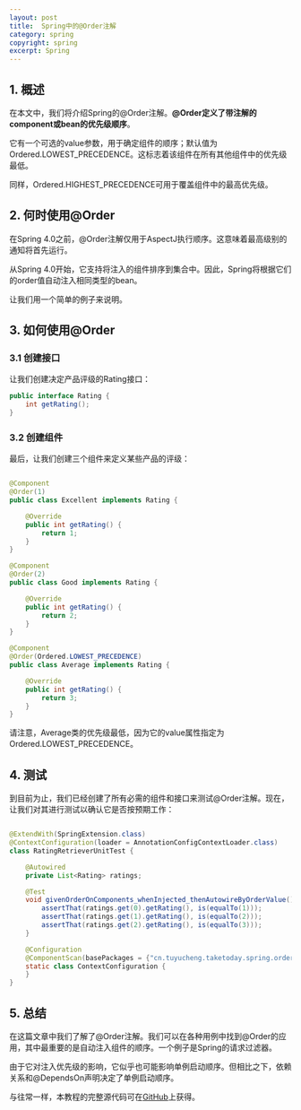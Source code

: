 ```yaml
---
layout: post
title:  Spring中的@Order注解
category: spring
copyright: spring
excerpt: Spring
---
```


## 1. 概述

在本文中，我们将介绍Spring的@Order注解。**@Order定义了带注解的component或bean的优先级顺序**。

它有一个可选的value参数，用于确定组件的顺序；默认值为Ordered.LOWEST_PRECEDENCE。这标志着该组件在所有其他组件中的优先级最低。

同样，Ordered.HIGHEST_PRECEDENCE可用于覆盖组件中的最高优先级。

## 2. 何时使用@Order

在Spring 4.0之前，@Order注解仅用于AspectJ执行顺序。这意味着最高级别的通知将首先运行。

从Spring 4.0开始，它支持将注入的组件排序到集合中。因此，Spring将根据它们的order值自动注入相同类型的bean。

让我们用一个简单的例子来说明。

## 3. 如何使用@Order

### 3.1 创建接口

让我们创建决定产品评级的Rating接口：

```java
public interface Rating {
    int getRating();
}
```

### 3.2 创建组件

最后，让我们创建三个组件来定义某些产品的评级：

```java

@Component
@Order(1)
public class Excellent implements Rating {

    @Override
    public int getRating() {
        return 1;
    }
}

@Component
@Order(2)
public class Good implements Rating {

    @Override
    public int getRating() {
        return 2;
    }
}

@Component
@Order(Ordered.LOWEST_PRECEDENCE)
public class Average implements Rating {

    @Override
    public int getRating() {
        return 3;
    }
}
```

请注意，Average类的优先级最低，因为它的value属性指定为Ordered.LOWEST_PRECEDENCE。

## 4. 测试

到目前为止，我们已经创建了所有必需的组件和接口来测试@Order注解。现在，让我们对其进行测试以确认它是否按预期工作：

```java

@ExtendWith(SpringExtension.class)
@ContextConfiguration(loader = AnnotationConfigContextLoader.class)
class RatingRetrieverUnitTest {

    @Autowired
    private List<Rating> ratings;

    @Test
    void givenOrderOnComponents_whenInjected_thenAutowireByOrderValue() {
        assertThat(ratings.get(0).getRating(), is(equalTo(1)));
        assertThat(ratings.get(1).getRating(), is(equalTo(2)));
        assertThat(ratings.get(2).getRating(), is(equalTo(3)));
    }

    @Configuration
    @ComponentScan(basePackages = {"cn.tuyucheng.taketoday.spring.order"})
    static class ContextConfiguration {
    }
}
```

## 5. 总结

在这篇文章中我们了解了@Order注解。我们可以在各种用例中找到@Order的应用，其中最重要的是自动注入组件的顺序。一个例子是Spring的请求过滤器。

由于它对注入优先级的影响，它似乎也可能影响单例启动顺序。但相比之下，依赖关系和@DependsOn声明决定了单例启动顺序。

与往常一样，本教程的完整源代码可在[GitHub](https://github.com/tuyucheng7/taketoday-tutorial4j/tree/master/spring-modules/spring-di-3)上获得。